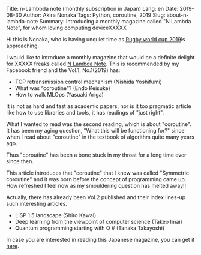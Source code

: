 Title: n-Lambbda note (monthly subscription in Japan) 
Lang: en
Date: 2019-08-30
Author: Akira Nonaka
Tags: Python, coroutine, 2019
Slug: about-n-lambda-note
Summary: Introducing a monthly magazine called "N Lambda Note", for whom loving computing deviceXXXXX

Hi this is Nonaka, who is having unquiet time as [Rugby world cup 2019](https://www.rugbyworldcup.com/)is approaching.

I would like to introduce a monthly magazine that would be
a definite delight for XXXXX freaks called 
[N Lambda Note](https://www.lambdanote.com/collections/n).
This is recommended by my Facebook friend and the Vol.1, No.1(2019) has:

- TCP retransmission control mechanism (Nishida Yoshifumi)
- What was “coroutine”? (Endo Keisuke)
- How to walk MLOps (Yasuaki Ariga)

It is not as hard and fast as academic papers, nor is it too pragmatic article like how to use libraries and tools,
it has readings of "just right".

What I wanted to read was the second reading, which is about "coroutine".
It has been my aging question, "What this will be functioning for?"
since when I read about "coroutine" in the textbook of algorithm quite many years ago.

Thus "coroutine" has been a bone stuck in my throat for a long time ever since then.

This article introduces that "coroutine" that I knew was called "Symmetric coroutine"
and it was born before the concept of programming came up.
How refreshed I feel now as my smouldering question has melted away!!

Actually, there has already been Vol.2 published and their index lines-up such interesting
articles.

- LISP 1.5 landscape (Shiro Kawai)
- Deep learning from the viewpoint of computer science (Takeo Imai)
- Quantum programming starting with Q # (Tanaka Takayoshi)

In case you are interested in reading this Japanese magazine, you can get it 
[here](https://www.lambdanote.com/blogs/news/n).
